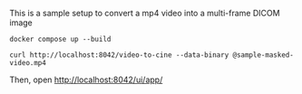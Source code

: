 This is a sample setup to convert a mp4 video into a multi-frame DICOM image

```
docker compose up --build

curl http://localhost:8042/video-to-cine --data-binary @sample-masked-video.mp4

```

Then, open [http://localhost:8042/ui/app/](http://localhost:8042/ui/app/)